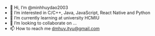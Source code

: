 - 👋 Hi, I’m @minhhuydao2003
- 👀 I’m interested in C/C++, Java, JavaScript, React Native and Python
- 🌱 I’m currently learning at university HCMIU
- 💞️ I’m looking to collaborate on ...
- 📫 How to reach me dmhuy.ityu@gmail.com

<!---
minhhuydao2003/minhhuydao2003 is a ✨ special ✨ repository because its `README.md` (this file) appears on your GitHub profile.
You can click the Preview link to take a look at your changes.
--->
